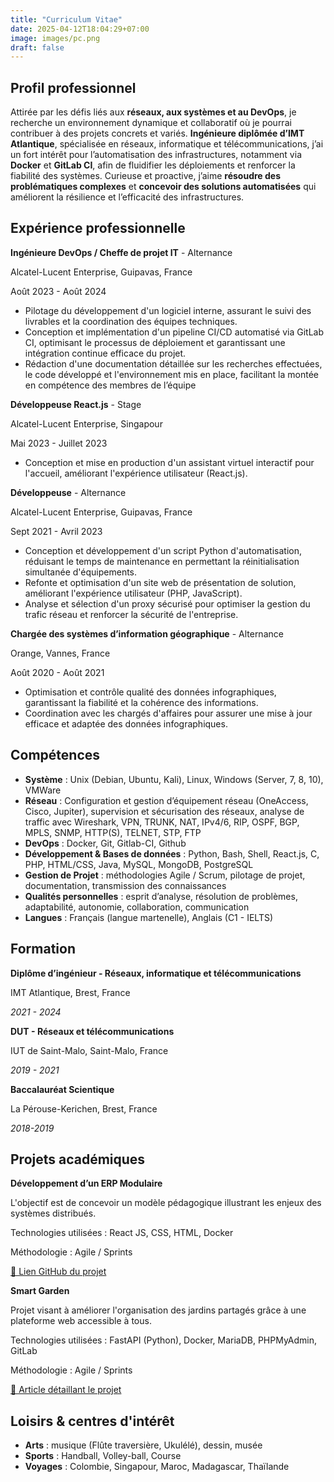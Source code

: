 ```yaml
---
title: "Curriculum Vitae"
date: 2025-04-12T18:04:29+07:00
image: images/pc.png
draft: false
---
```


## Profil professionnel

Attirée par les défis liés aux **réseaux, aux systèmes et au DevOps**, je recherche un environnement dynamique et collaboratif où je pourrai contribuer à des projets concrets et variés. **Ingénieure diplômée d’IMT Atlantique**, spécialisée en réseaux, informatique et télécommunications, j’ai un fort intérêt pour l’automatisation des infrastructures, notamment via **Docker** et **GitLab CI**, afin de fluidifier les déploiements et renforcer la fiabilité des systèmes. Curieuse et proactive, j’aime **résoudre des problématiques complexes** et **concevoir des solutions automatisées** qui améliorent
la résilience et l’efficacité des infrastructures.

## Expérience professionnelle

**Ingénieure DevOps / Cheffe de projet IT** - Alternance

Alcatel-Lucent Enterprise, Guipavas, France

Août 2023 - Août 2024
- Pilotage du développement d'un logiciel interne, assurant le suivi des livrables et la coordination des équipes techniques.
- Conception et implémentation d'un pipeline CI/CD automatisé via GitLab CI, optimisant le processus de déploiement et garantissant une intégration continue efficace du projet.
- Rédaction d'une documentation détaillée sur les recherches effectuées, le code développé et l'environnement mis en place,
facilitant la montée en compétence des membres de l’équipe

**Développeuse React.js** - Stage

Alcatel-Lucent Enterprise, Singapour

Mai 2023 - Juillet 2023
- Conception et mise en production d'un assistant virtuel interactif pour l'accueil, améliorant l'expérience utilisateur (React.js).

**Développeuse** - Alternance

Alcatel-Lucent Enterprise, Guipavas, France

Sept 2021 - Avril 2023
- Conception et développement d'un script Python d'automatisation, réduisant le temps de maintenance en permettant la réinitialisation simultanée d'équipements.
- Refonte et optimisation d'un site web de présentation de solution, améliorant l'expérience utilisateur (PHP, JavaScript).
- Analyse et sélection d'un proxy sécurisé pour optimiser la gestion du trafic réseau et renforcer la sécurité de l'entreprise.

**Chargée des systèmes d’information géographique** - Alternance

Orange, Vannes, France 

Août 2020 - Août 2021
- Optimisation et contrôle qualité des données infographiques, garantissant la fiabilité et la cohérence des informations.
- Coordination avec les chargés d'affaires pour assurer une mise à jour efficace et adaptée des données infographiques.

## Compétences

- **Système** : Unix (Debian, Ubuntu, Kali), Linux, Windows (Server, 7, 8, 10), VMWare
- **Réseau** : Configuration et gestion d’équipement réseau (OneAccess, Cisco, Jupiter), supervision et sécurisation des réseaux,
analyse de traffic avec Wireshark, VPN, TRUNK, NAT, IPv4/6, RIP, OSPF, BGP, MPLS, SNMP, HTTP(S), TELNET, STP, FTP
- **DevOps** : Docker, Git, Gitlab-CI, Github
- **Développement & Bases de données** : Python, Bash, Shell, React.js, C, PHP, HTML/CSS, Java, MySQL, MongoDB, PostgreSQL
- **Gestion de Projet** : méthodologies Agile / Scrum, pilotage de projet, documentation, transmission des connaissances
- **Qualités personnelles** : esprit d’analyse, résolution de problèmes, adaptabilité, autonomie, collaboration, communication
- **Langues** : Français (langue martenelle), Anglais (C1 - IELTS)

## Formation

**Diplôme d’ingénieur - Réseaux, informatique et télécommunications**

IMT Atlantique, Brest, France
  
*2021 - 2024*

**DUT - Réseaux et télécommunications**

IUT de Saint-Malo, Saint-Malo, France

*2019 - 2021*

**Baccalauréat Scientique**

La Pérouse-Kerichen, Brest, France

*2018-2019*

## Projets académiques

**Développement d’un ERP Modulaire**

L'objectif est de concevoir un modèle pédagogique illustrant les enjeux des systèmes distribués.

Technologies utilisées : React JS, CSS, HTML, Docker

Méthodologie : Agile / Sprints

[🔗 Lien GitHub du projet](https://github.com/PROCOM-ERP/IMT-3A-PROCOM-ERP)

**Smart Garden**

Projet visant à améliorer l'organisation des jardins partagés grâce à une plateforme web accessible à tous.

Technologies utilisées : FastAPI (Python), Docker, MariaDB, PHPMyAdmin, GitLab

Méthodologie : Agile / Sprints

[🔗 Article détaillant le projet](https://telefab.fr/2024/01/15/jardin-partage-solution-technique/)

## Loisirs & centres d'intérêt

- **Arts** : musique (Flûte traversière, Ukulélé), dessin, musée
- **Sports** : Handball, Volley-ball, Course
- **Voyages** : Colombie, Singapour, Maroc, Madagascar, Thaïlande